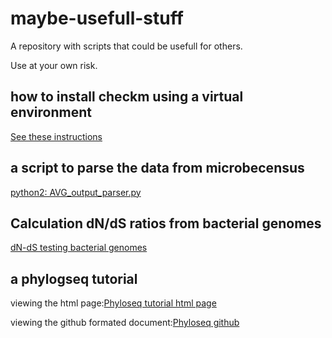 # maybe-usefull-stuff
A repository with scripts that could be usefull for others.

Use at your own risk.

## how to install checkm using a virtual environment
[See these instructions](Install_checkM_in_a_virtual_environment.md)

## a script to parse the data from microbecensus
[python2: AVG_output_parser.py ](AVG_output_parser.py)

## Calculation dN/dS ratios from bacterial genomes
[dN-dS testing bacterial genomes](dN-dS-testing_bacterial_genomes/README.md)

## a phylogseq tutorial
viewing the html page:[Phyloseq tutorial html page](phyloseq_tutorial.html)

viewing the github formated document:[Phyloseq github](phyloseq_tutorial.md)
